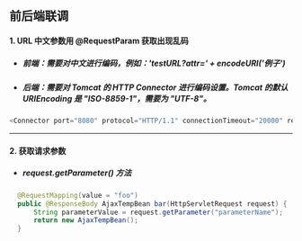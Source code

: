 ## 前后端联调

#### 1. URL 中文参数用 @RequestParam 获取出现乱码
  - ##### 前端：需要对中文进行编码，例如：'testURL?attr=' + encodeURI('例子')
  - ##### 后端：需要对 Tomcat 的 HTTP Connector 进行编码设置。Tomcat 的默认 URIEncoding 是 "ISO-8859-1"，需要为 "UTF-8"。
  ```javascript
  <Connector port="8080" protocol="HTTP/1.1" connectionTimeout="20000" redirectPort="8443" URIEncoding="UTF-8"/>
  ```


---
#### 2. 获取请求参数
  - ##### request.getParameter() 方法
  ```java
    @RequestMapping(value = "foo")
    public @ResponseBody AjaxTempBean bar(HttpServletRequest request) {
        String parameterValue = request.getParameter("parameterName");
        return new AjaxTempBean();
    }
  ```

